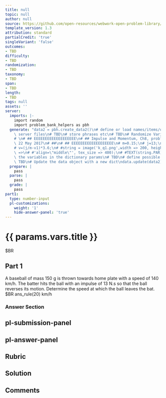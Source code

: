 ```yaml
---
title: null
topic: null
author: null
source: https://github.com/open-resources/webwork-open-problem-library/tree/master/Contrib/BrockPhysics/College_Physics_Urone/8.Linear_Momentum_and_Collisions/ch8-4.pg
template_version: 1.3
attribution: standard
partialCredit: 'true'
singleVariant: 'false'
outcomes:
- TBD
difficulty:
- TBD
randomization:
- TBD
taxonomy:
- TBD
span:
- TBD
length:
- TBD
tags: null
assets: ''
server:
  imports: |-
    import random
    import problem_bank_helpers as pbh
  generate: "data2 = pbh.create_data2()\n# define or load names/items/objects from\
    \ server files\n# TBD\n# store phrases etc\n# TBD\n# Randomize Variables\n# \n\
    # \n# ## EEEEEEEEEEEEEEEEEEE\n# ## Impulse and Momentum, Ch8, problem 4, D'Agostino,\
    \ 22 May 2017\n# ##\n# ## EEEEEEEEEEEEEEEEEEE\n# m=0.15;\n# j=13;\n# v1=140/3.6;\n\
    # v=(j/m-v1)*3.6;\n# #string = image('k_q1.png',width => 200, height => '', extra_html_tags\
    \ =>\n# #'align=\"middle\"', tex_size => 400);\n# #TEXT(string.PAR);\n\n# store\
    \ the variables in the dictionary params\n# TBD\n# define possible answers\n#\
    \ TBD\n# Update the data object with a new dict\ndata.update(data2)"
  prepare: |
    pass
  parse: |
    pass
  grade: |
    pass
part1:
  type: number-input
  pl-customizations:
    weight: '1'
    hide-answer-panel: 'true'
---
```


# {{ params.vars.title }} 


$BR

## Part 1 
A baseball of mass 150 g is thrown towards home plate with a speed of 140 km/h. The batter hits the ball with an impulse of 13 N.s so that the ball reverses its motion. Determine the speed at which the ball leaves the bat.  $BR ans_rule(20)  km/h 


 ### Answer Section


## pl-submission-panel 


## pl-answer-panel 


## Rubric 


## Solution 


## Comments 


